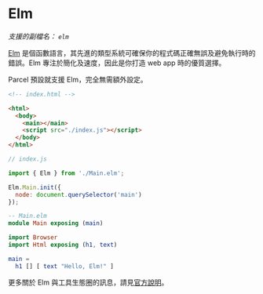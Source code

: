# Elm

_支援的副檔名： `elm`_

[Elm](https://elm-lang.org/) 是個函數語言，其先進的類型系統可確保你的程式碼正確無誤及避免執行時的錯誤。Elm 專注於簡化及速度，因此是你打造 web app 時的優質選擇。

Parcel 預設就支援 Elm，完全無需額外設定。

```html
<!-- index.html -->

<html>
  <body>
    <main></main>
    <script src="./index.js"></script>
  </body>
</html>
```

```javascript
// index.js

import { Elm } from './Main.elm';

Elm.Main.init({
  node: document.querySelector('main')
});
```

```elm
-- Main.elm
module Main exposing (main)

import Browser
import Html exposing (h1, text)

main =
  h1 [] [ text "Hello, Elm!" ]
```

更多關於 Elm 與工具生態圈的訊息，請見[官方說明](https://guide.elm-lang.org/)。
